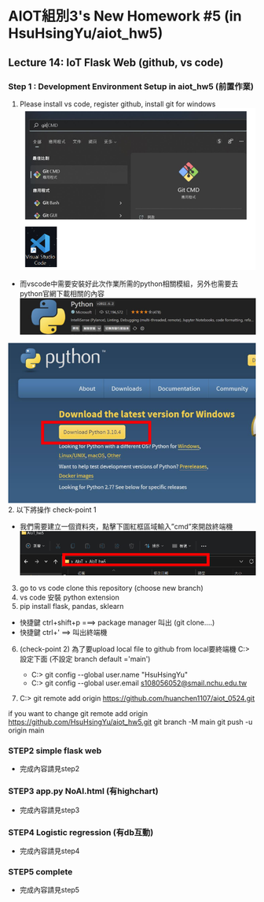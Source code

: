# AIOT組別3's New Homework #5 (in HsuHsingYu/aiot_hw5)

## Lecture 14: IoT Flask Web (github, vs code)

### Step 1 : Development Environment Setup in aiot_hw5 (前置作業)
1. Please install vs code, register github, install git for windows
![](picture/pic1.png) 
* 而vscode中需要安裝好此次作業所需的python相關模組，另外也需要去python官網下載相關的內容
![](picture/python.png)

![](picture/官網python.png)
2. 以下將操作 check-point 1
*  我們需要建立一個資料夾，點擊下圖紅框區域輸入”cmd”來開啟終端機
![](picture/pic2.png)
3. go to vs code clone this repository (choose new branch) 
4. vs code 安裝 python extension 
5. pip install flask, pandas, sklearn 
  * 快捷鍵 ctrl+shift+p ===> package manager 叫出 (git clone....)
  * 快捷鍵 ctrl+' ==> 叫出終端機 
6. (check-point 2) 為了要upload local file to github from local要終端機 C:> 設定下面 (不設定 branch default ='main')
   * C:> git config --global user.name "HsuHsingYu"
   * C:> git config --global user.email s108056052@smail.nchu.edu.tw
   
7. C:> git remote add origin https://github.com/huanchen1107/aiot_0524.git 

if you want to change
git remote add origin https://github.com/HsuHsingYu/aiot_hw5.git
git branch -M main
git push -u origin main

### STEP2 simple flask web
* 完成內容請見step2
### STEP3 app.py NoAI.html (有highchart)
* 完成內容請見step3
### STEP4 Logistic regression (有db互動)
* 完成內容請見step4
### STEP5 complete
* 完成內容請見step5



